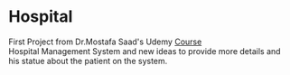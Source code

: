# Hospital
First Project from Dr.Mostafa Saad's Udemy [Course](https://bit.ly/36XvLlN)                 
Hospital Management System and new ideas to provide more details and his statue about the patient on the system.
